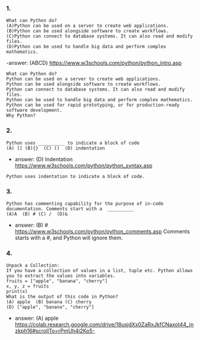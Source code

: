 ### 1.
```
What can Python do?
(A)Python can be used on a server to create web applications.
(B)Python can be used alongside software to create workflows.
(C)Python can connect to database systems. It can also read and modify files.
(D)Python can be used to handle big data and perform complex mathematics.
```
-answer: (ABCD) https://www.w3schools.com/python/python_intro.asp
```
What can Python do?
Python can be used on a server to create web applications.
Python can be used alongside software to create workflows.
Python can connect to database systems. It can also read and modify files.
Python can be used to handle big data and perform complex mathematics.
Python can be used for rapid prototyping, or for production-ready software development.
Why Python?
```

### 2. 
```
Python uses __________ to indicate a block of code
(A) [] (B){}  (C) ()  (D) indentation
```
- answer: (D) Indentation https://www.w3schools.com/python/python_syntax.asp
```
Python uses indentation to indicate a block of code.
```

### 3. 
```
Python has commenting capability for the purpose of in-code documentation. Comments start with a  __________
(A)A  (B) # (C) /  (D)&
``` 
- answer: (B) # https://www.w3schools.com/python/python_comments.asp 
Comments starts with a #, and Python will ignore them. 

### 4.  
```
Unpack a Collection:
If you have a collection of values in a list, tuple etc. Python allows you to extract the values into variables. 
fruits = ["apple", "banana", "cherry"]
x, y, z = fruits
print(x)
What is the output of this code in Python?
(A) apple  (B) banana (C) cherry  
(D) ["apple", "banana", "cherry"]
```
- answer: (A) apple https://colab.research.google.com/drive/18usjdXx0ZaRxJkfCNaxot44_jnzkph16#scrollTo=rPmUh4i2Ko5-
```







